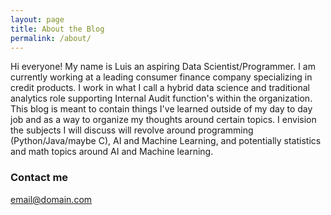 ```yaml
---
layout: page
title: About the Blog
permalink: /about/
---
```

Hi everyone! My name is Luis an aspiring Data Scientist/Programmer. I am currently working at a leading consumer finance company specializing in credit products. I work in what I call a hybrid data science and traditional analytics role supporting Internal Audit function's within the organization. This blog is meant to contain things I've learned outside of my day to day job and as a way to organize my thoughts around certain topics. I envision the subjects I will discuss will revolve around programming (Python/Java/maybe C), AI and Machine Learning, and potentially statistics and math topics around AI and Machine learning. 



### Contact me

[email@domain.com](mailto:email@domain.com)
